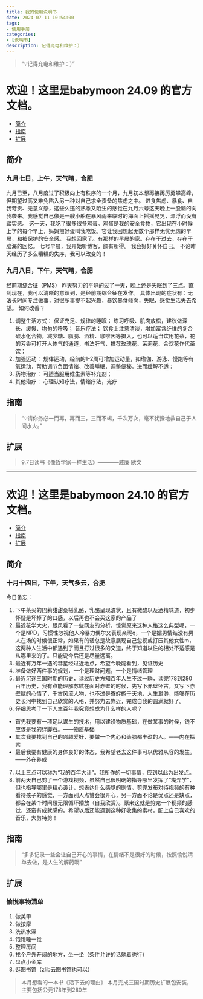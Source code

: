 ```yaml
---
title: 我的使用说明书
date: 2024-07-11 10:54:00
tags:
- 使用手册
categories:
- [说明书]
description: 记得充电和维护：）
---
```

> “💡记得充电和维护：）”

# 欢迎！这里是babymoon 24.09 的官方文档。

- [简介](#简介)
- [指南](#指南)
- [扩展](#扩展)

## 简介
### 九月七日，上午，天气晴，合肥
九月已至，八月度过了积极向上有秩序的一个月，九月初本想再接再厉勇攀高峰，但期望过高又难免陷入另一种对自己求全责备的焦虑之中。
进食焦虑、暴食、自我苛责、无意义感，这些久违的熟悉又陌生的感觉在九月六号这天晚上一股脑的向我袭来。我感觉自己像是一艘小船在暴风雨来临时的海面上摇摇晃晃，漂浮而没有踏实感。
这一天，我吃了很多很多鸡蛋。鸡蛋是我的安全食物，它出现在小时候上学的每个早上，妈妈煎好蛋叫我吃饭。它让我回想起无数个那样无忧无虑的早晨，和被保护的安全感。
我想回家了。有那样的早晨的家。存在于过去，存在于脑海的回忆。
七号早晨，我开始听博客，颇有所得。
我会好好关怀自己。
不论昨天经历了多么糟糕的失序，我可以改变的！

### 九月八日，下午，天气晴，合肥
经前期综合征（PMS）
昨天努力的平静的过了一天，晚上还是失眠到了三点。直到现在，我可以清晰的意识到，是经前期综合征在发作。
具体出现的症状有：无法长时间专注做事，对很多事提不起兴趣，暴饮暴食倾向，失眠，感觉生活失去希望。
如何改善？
1. 调整生活方式：
保证充足、规律的睡眠；
练习呼吸、肌肉放松，建议做深长、缓慢、均匀的呼吸；
音乐疗法；
饮食上注意清淡，增加富含纤维的复合碳水化合物，减少糖、脂肪、酒精、咖啡因等摄入，也可以适当饮用花茶，花的芳香可打开人体气的通道，书法肝气，推荐玫瑰花、茉莉花、合欢花作代茶饮；
2. 加强运动：
规律运动，经前的1-2周可增加运动量，如瑜伽、游泳、慢跑等有氧运动，帮助调节负面情绪、改善睡眠，调整便秘，进而缓解不适；
3. 药物治疗：
可适当服用维生素等补充剂；
4. 其他治疗：
心理认知疗法，情绪疗法，光疗

## 指南
> “💡请你务必一而再，再而三，三而不竭，千次万次，毫不犹豫地救自己于人间水火。”
## 扩展
> 9.7日读书《像哲学家一样生活》————威廉·欧文

---
# 欢迎！这里是babymoon 24.10 的官方文档。

- [简介](#简介)
- [指南](#指南)
- [扩展](#扩展)

## 简介
### 十月十四日，下午，天气多云，合肥
今日备忘：
1. 下午茶买的巴莉甜甜桑椹乳酪，乳酪呈现渣状，且有微酸以及酒精味道，初步怀疑是坏掉了的口感，以后再也不会买这家的产品了
2. 最近花学大火，跟风看了一些网友的分析，惊觉原来这种人格这么典型呢，一个是NPD，习惯性忽视他人冷暴力偶尔又表现亲昵q，一个是媚男情结没有男人在场的时候很正常，如果有的话总是故意展现自己忽视或打压其他女性m，这两种人生活中都遇到了而且打过很多的交道，终于知道以往的相处不适感是从哪里来的了。只能说今后还是尽量远离。
3. 最近有万年一遇的彗星经过近地点，希望今晚能看到，见证历史
4. 准备做好两件事的规划，一个是理财问题，一个是情绪管理
5. 最近沉迷三国时期的历史，读过历史方知百年人生不过一瞬，读完178到280百年历史，我有点能理解苏轼在面对赤壁的时候，先写下赤壁怀古，又写下赤壁赋的心情了，千古风流人物，也不过是寄蜉蝣于天地，人生渺渺，能够在历史长河中找到自己欣赏的人格，并努力去靠近，完成自我的圆满就好了。
6. 仔细思考了一下人生百年我究竟想成为什么样的人呢？
- 首先我要有一项足以谋生的技术，用以建设物质基础，在做某事的时候，钱不应该是我的绊脚石。——物质基础
- 其次我要找到自己的兴趣爱好，要做一个内心和头脑都丰盈的人。——内在探索
- 最后我要有健康的身体良好的体态，我希望老去这件事可以优雅从容的发生。——外在养成
7. 以上三点可以称为“我的百年大计”。我所作的一切事情，应到以此为出发点。
8. 前两天自己剪了一个游戏视频，虽然自己很明确的指导哪里发挥了“糊弄学”，但也指导哪里是精心设计，想表达什么感觉的剧情。剪完发布对待视频的有种看待孩子的感觉，一方面别人点赞会很开心，另一方面不论是优点还是缺点，都会在某个时间段无限循环播放（自我欣赏）。原来这就是剪完一个视频的感觉，还蛮有成就感的。希望以后还能遇到这种好收集的素材，配上自己喜欢的音乐，大剪特剪！

## 指南
> “多多记录一些会让自己开心的事情，在情绪不是很好的时候，按照愉悦清单去做，是人生的解药啊”

## 扩展
### 愉悦事物清单
1. 做美甲
2. 做按摩
3. 洗热水澡
4. 饱饱睡一觉
5. 整理房间
6. 找个户外开阔的地方，坐一坐（条件允许的话躺着也行）
7. 盘点小金库
8. 逛图书馆（zlib云图书馆也可以）

> 本月想看的一本书《活下去的理由》
> 本月完成三国时期历史扩展包安装，主要包括公元178年到280年